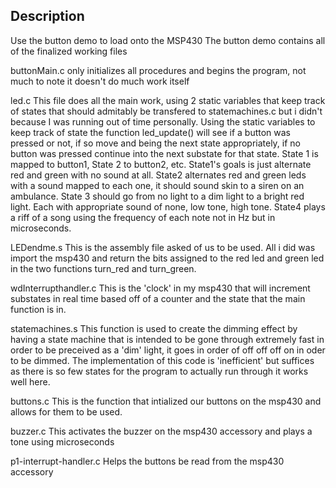 ## Description
Use the button demo to load onto the MSP430
The button demo contains all of the finalized working files

buttonMain.c only initializes all procedures and begins the program, not much
to note it doesn't do much work itself

led.c
This file does all the main work, using 2 static variables that keep track of
states that should admitably be transfered to statemachines.c but i didn't
because I was running out of time personally. Using the static variables to
keep track of state the function led_update() will see if a button was pressed
or not, if so move and being the next state appropriately, if no button was
pressed continue into the next substate for that state. State 1 is mapped to
button1, State 2 to button2, etc. State1's goals is just alternate red and
green with no sound at all. State2 alternates red and green leds with a sound
mapped to each one, it should sound skin to a siren on an ambulance. State 3
should go from no light to a dim light to a bright red light. Each with
appropriate sound of none, low tone, high tone. State4 plays a riff of a song
using the frequency of each note not in Hz but in microseconds.

LEDendme.s
This is the assembly file asked of us to be used. All i did was import the
msp430 and return the bits assigned to the red led and green led in the two
functions turn_red and turn_green.

wdInterrupthandler.c
This is the 'clock' in my msp430 that will increment substates in real time
based off of a counter and the state that the main function is in.

statemachines.s
This function is used to create the dimming effect by having a state machine
that is intended to be gone through extremely fast in order to be preceived as
a 'dim' light, it goes in order of off off off on in oder to be dimmed.
The implementation of this code is 'inefficient' but suffices as there is so
few states for the program to actually run through it works well here.

buttons.c
This is the function that intialized our buttons on the msp430 and allows for
them to be used.

buzzer.c
This activates the buzzer on the msp430 accessory and plays a tone using
microseconds

p1-interrupt-handler.c
Helps the buttons be read from the msp430 accessory
